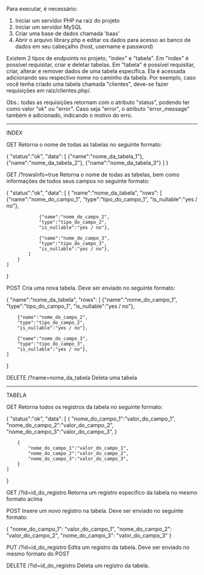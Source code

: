 ﻿Para executar, é necessário:
1. Iniciar um servidor PHP na raiz do projeto
2. Iniciar um servidor MySQL
3. Criar uma base de dados chamada 'baas'
4. Abrir o arquivo library.php e editar os dados para acesso ao banco de dados em seu cabeçalho (host, username e password)

Existem 2 tipos de endpoints no projeto, "index" e "tabela".
Em "index" é possível requisitar, criar e deletar tabelas.
Em "tabela" é possível requisitar, criar, alterar e remover dados de uma tabela específica. Ela é acessada adicionando seu respectivo nome no caminho da tabela.
Por exemplo, caso você tenha criado uma tabela chamada "clientes", deve-se fazer requisições em raiz/clientes.php/.

Obs.: todas as requisições retornam com o atributo "status", podendo ter como valor "ok" ou "error". Caso seja "error", o atributo "error_message"
também é adicionado, indicando o motivo do erro.

-----------------------------------------

INDEX

GET
Retorna o nome de todas as tabelas no seguinte formato:

{
	"status":"ok",
	"data":
	[
		{"name":"nome_da_tabela_1"},
		{"name":"nome_da_tabela_2"},
		{"name":"nome_da_tabela_3"}
	]
}

GET /?rowsInfo=true
Retorna o nome de todas as tabelas, bem como informações de todos seus campos no seguinte formato:

{
	"status":"ok",
	"data":
	[
		{
			"name":"nome_da_tabela",
			"rows":
			[
				{"name":"nome_do_campo_1",
				"type":"tipo_do_campo_1",
				"is_nullable":"yes / no"},
				
				{"name":"nome_do_campo_2",
				"type":"tipo_do_campo_2",
				"is_nullable":"yes / no"},
				
				{"name":"nome_do_campo_3",
				"type":"tipo_do_campo_3",
				"is_nullable":"yes / no"},
			]
		}
	]
}

POST
Cria uma nova tabela. Deve ser enviado no seguinte formato:

{
	"name":"nome_da_tabela",
	"rows":
	[
		{"name":"nome_do_campo_1",
		"type":"tipo_do_campo_1",
		"is_nullable":"yes / no"},
		
		{"name":"nome_do_campo_2",
		"type":"tipo_do_campo_2",
		"is_nullable":"yes / no"},
		
		{"name":"nome_do_campo_3",
		"type":"tipo_do_campo_3",
		"is_nullable":"yes / no"},
	]
}

DELETE /?name=nome_da_tabela
Deleta uma tabela

-----------------------------------------

TABELA

GET
Retorna todos os registros da tabela no seguinte formato:

{
	"status":"ok",
	"data":
	[
		{
			"nome_do_campo_1":"valor_do_campo_1",
			"nome_do_campo_2":"valor_do_campo_2",
			"nome_do_campo_3":"valor_do_campo_3",
		}
		
		{
			"nome_do_campo_1":"valor_do_campo_1",
			"nome_do_campo_2":"valor_do_campo_2",
			"nome_do_campo_3":"valor_do_campo_3",
		}
	]
}

GET /?id=id_do_registro
Retorna um registro específico da tabela no mesmo formato acima

POST
Insere um novo registro na tabela. Deve ser enviado no seguinte formato:

{
	"nome_do_campo_1": "valor_do_campo_1",
	"nome_do_campo_2": "valor_do_campo_2",
	"nome_do_campo_3": "valor_do_campo_3"
}

PUT /?id=id_do_registro
Edita um registro da tabela. Deve ser enviado no mesmo formato do POST

DELETE /?id=id_do_registro
Deleta um registro da tabela.
